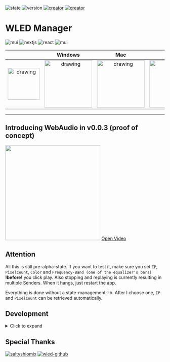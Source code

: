 
![state](https://img.shields.io/badge/STATE-alpha-blue.svg?logo=github&logoColor=white) ![version](https://img.shields.io/github/v/release/YeonV/wled-manager?label=VERSION&logo=git&logoColor=white) [![creator](https://img.shields.io/badge/CREATOR-Yeon-blue.svg?logo=github&logoColor=white)](https://github.com/YeonV) [![creator](https://img.shields.io/badge/A.K.A-Blade-darkred.svg?logo=github&logoColor=white)](https://github.com/YeonV)
# WLED Manager 
![mui](https://img.shields.io/badge/Electron-Desktop_App_Wrapper-blue.svg?logo=electron&logoColor=white) ![nextjs](https://img.shields.io/badge/Next.js-framework-blue.svg?logo=next.js&logoColor=white) ![react](https://img.shields.io/badge/React-JS_lib-blue.svg?logo=react&logoColor=white) ![mui](https://img.shields.io/badge/Material_UI-components-blue.svg?logo=material-ui&logoColor=white) 

|| Windows| Mac | Linux|
|:-------:|:-------:|:------------:|:------------:|
|<img src="https://user-images.githubusercontent.com/28861537/134611417-ecf80cd2-bc18-4d4f-8d93-d6908c5807fa.png" alt="drawing" width="100"/>|<img src="https://user-images.githubusercontent.com/28861537/134682663-51bcc275-016b-4a59-8dc9-b6071a6b69c5.png" alt="drawing" width="150"/>|<img src="https://user-images.githubusercontent.com/28861537/134682634-22eae973-3c04-410e-bae5-c5d83e1911e1.png" alt="drawing" width="150"/>|<img src="https://user-images.githubusercontent.com/28861537/134682590-1a0affa6-c31d-4c00-885e-9a6e9c7558d2.png" alt="drawing" width="150"/>

---

## Introducing WebAudio in v0.0.3 (proof of concept)

<img src="https://user-images.githubusercontent.com/28861537/135351170-e7f6f1be-7af6-4183-aee0-10a205255fcc.png" width="300" />

<a href="https://user-images.githubusercontent.com/28861537/135351030-af2c4408-7bb8-4ad4-9bf0-e13e04f8122a.mp4" target="_blank">
  Open Video
</a>

## Attention

All this is still pre-alpha-state. If you want to test it, make sure you set `IP`, `PixelCount`, `Color` and `Frequency-Band (one of the equalizer's bars)` **!before!** you click play. Also stopping and replaying is currently resulting in multiple Senders.
When it hangs, just restart the app.

Everything is done without a state-management-lib.
After I choose one, `IP` and `PixelCount` can be retrieved automatically.

## Development

<details><summary>Click to expand</summary>

  ### Create an App

```
# with npx
$ npx create-nextron-app my-app --example with-typescript-material-ui

# with yarn
$ yarn create nextron-app my-app --example with-typescript-material-ui

# with pnpx
$ pnpx create-nextron-app my-app --example with-typescript-material-ui
```

### Install Dependencies

```
$ cd my-app

# using yarn or npm
$ yarn (or `npm install`)

# using pnpm
$ pnpm install --shamefully-hoist
```

### Use it

```
# development mode
$ yarn dev (or `npm run dev` or `pnpm run dev`)

# production build
$ yarn build (or `npm run build` or `pnpm run build`)
```
   
</details>

## Special Thanks

[![saltyshiomix](https://img.shields.io/badge/Nextron-saltyshiomix-blue.svg?logo=github&logoColor=white)](https://github.com/saltyshiomix/nextron) 
[![wled-github](https://img.shields.io/badge/WLED-Aircookie-blue.svg?logo=github&logoColor=white)](https://github.com/Aircoookie/WLED)
